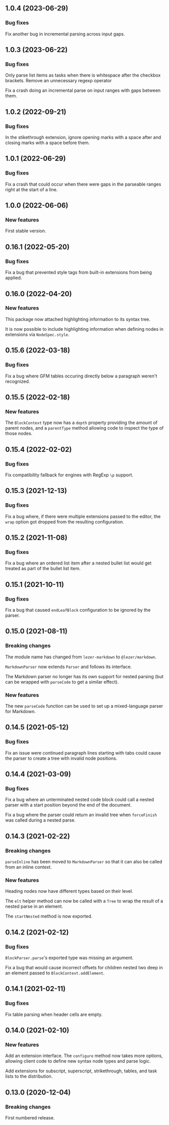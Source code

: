 ## 1.0.4 (2023-06-29)

### Bug fixes

Fix another bug in incremental parsing across input gaps.

## 1.0.3 (2023-06-22)

### Bug fixes

Only parse list items as tasks when there is whitespace after the checkbox brackets. Remove an unnecessary regexp operator

Fix a crash doing an incremental parse on input ranges with gaps between them.

## 1.0.2 (2022-09-21)

### Bug fixes

In the stikethrough extension, ignore opening marks with a space after and closing marks with a space before them.

## 1.0.1 (2022-06-29)

### Bug fixes

Fix a crash that could occur when there were gaps in the parseable ranges right at the start of a line.

## 1.0.0 (2022-06-06)

### New features

First stable version.

## 0.16.1 (2022-05-20)

### Bug fixes

Fix a bug that prevented style tags from built-in extensions from being applied.

## 0.16.0 (2022-04-20)

### New features

This package now attached highlighting information to its syntax tree.

It is now possible to include highlighting information when defining nodes in extensions via `NodeSpec.style`.

## 0.15.6 (2022-03-18)

### Bug fixes

Fix a bug where GFM tables occuring directly below a paragraph weren't recognized.

## 0.15.5 (2022-02-18)

### New features

The `BlockContext` type now has a `depth` property providing the amount of parent nodes, and a `parentType` method allowing code to inspect the type of those nodes.

## 0.15.4 (2022-02-02)

### Bug fixes

Fix compatibility fallback for engines with RegExp `\p` support.

## 0.15.3 (2021-12-13)

### Bug fixes

Fix a bug where, if there were multiple extensions passed to the editor, the `wrap` option got dropped from the resulting configuration.

## 0.15.2 (2021-11-08)

### Bug fixes

Fix a bug where an ordered list item after a nested bullet list would get treated as part of the bullet list item.

## 0.15.1 (2021-10-11)

### Bug fixes

Fix a bug that caused `endLeafBlock` configuration to be ignored by the parser.

## 0.15.0 (2021-08-11)

### Breaking changes

The module name has changed from `lezer-markdown` to `@lezer/markdown`.

`MarkdownParser` now extends `Parser` and follows its interface.

The Markdown parser no longer has its own support for nested parsing (but can be wrapped with `parseCode` to get a similar effect).

### New features

The new `parseCode` function can be used to set up a mixed-language parser for Markdown.

## 0.14.5 (2021-05-12)

### Bug fixes

Fix an issue were continued paragraph lines starting with tabs could cause the parser to create a tree with invalid node positions.

## 0.14.4 (2021-03-09)

### Bug fixes

Fix a bug where an unterminated nested code block could call a nested parser with a start position beyond the end of the document.

Fix a bug where the parser could return an invalid tree when `forceFinish` was called during a nested parse.

## 0.14.3 (2021-02-22)

### Breaking changes

`parseInline` has been moved to `MarkdownParser` so that it can also be called from an inline context.

### New features

Heading nodes now have different types based on their level.

The `elt` helper method can now be called with a `Tree` to wrap the result of a nested parse in an element.

The `startNested` method is now exported.

## 0.14.2 (2021-02-12)

### Bug fixes

`BlockParser.parse`'s exported type was missing an argument.

Fix a bug that would cause incorrect offsets for children nested two deep in an element passed to `BlockContext.addElement`.

## 0.14.1 (2021-02-11)

### Bug fixes

Fix table parsing when header cells are empty.

## 0.14.0 (2021-02-10)

### New features

Add an extension interface. The `configure` method now takes more options, allowing client code to define new syntax node types and parse logic.

Add extensions for subscript, superscript, strikethrough, tables, and task lists to the distribution.

## 0.13.0 (2020-12-04)

### Breaking changes

First numbered release.
